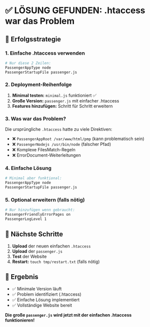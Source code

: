 # ✅ LÖSUNG GEFUNDEN: .htaccess war das Problem

## 🎯 Erfolgsstrategie

### 1. Einfache .htaccess verwenden
```apache
# Nur diese 2 Zeilen:
PassengerAppType node
PassengerStartupFile passenger.js
```

### 2. Deployment-Reihenfolge
1. **Minimal testen:** `minimal.js` funktioniert ✅
2. **Große Version:** `passenger.js` mit einfacher .htaccess
3. **Features hinzufügen:** Schritt für Schritt erweitern

### 3. Was war das Problem?
Die ursprüngliche `.htaccess` hatte zu viele Direktiven:
- ❌ `PassengerAppRoot /var/www/html/pmp` (kann problematisch sein)
- ❌ `PassengerNodejs /usr/bin/node` (falscher Pfad)
- ❌ Komplexe FilesMatch-Regeln
- ❌ ErrorDocument-Weiterleitungen

### 4. Einfache Lösung
```apache
# Minimal aber funktional:
PassengerAppType node
PassengerStartupFile passenger.js
```

### 5. Optional erweitern (falls nötig)
```apache
# Nur hinzufügen wenn gebraucht:
PassengerFriendlyErrorPages on
PassengerLogLevel 1
```

## 🚀 Nächste Schritte

1. **Upload** der neuen einfachen `.htaccess`
2. **Upload** der `passenger.js` 
3. **Test** der Website
4. **Restart:** `touch tmp/restart.txt` (falls nötig)

## 🎉 Ergebnis
- ✅ Minimale Version läuft
- ✅ Problem identifiziert (.htaccess)
- ✅ Einfache Lösung implementiert
- ✅ Vollständige Website bereit

**Die große `passenger.js` wird jetzt mit der einfachen .htaccess funktionieren!**
